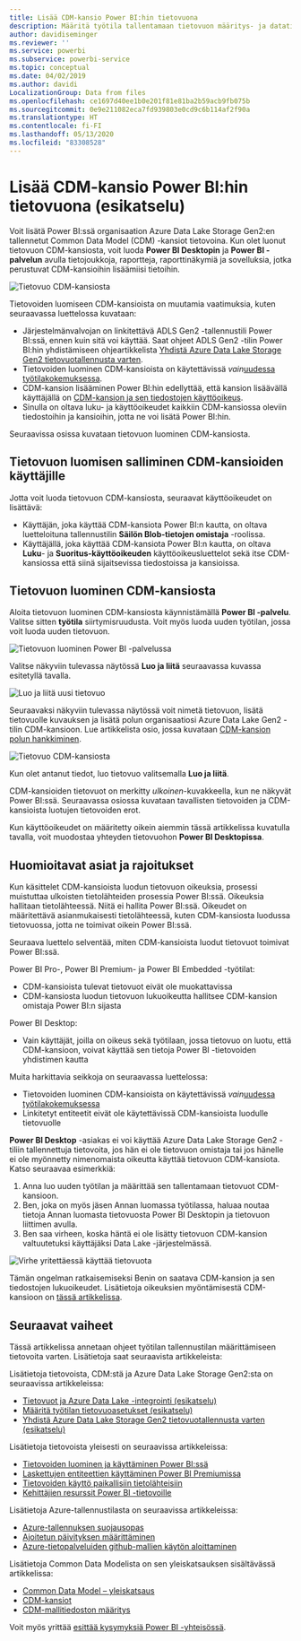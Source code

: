 ```yaml
---
title: Lisää CDM-kansio Power BI:hin tietovuona
description: Määritä työtila tallentamaan tietovuon määritys- ja datatiedostot Azure Data Lake Storage Gen2:ssa
author: davidiseminger
ms.reviewer: ''
ms.service: powerbi
ms.subservice: powerbi-service
ms.topic: conceptual
ms.date: 04/02/2019
ms.author: davidi
LocalizationGroup: Data from files
ms.openlocfilehash: ce1697d40ee1b0e201f81e81ba2b59acb9fb075b
ms.sourcegitcommit: 0e9e211082eca7fd939803e0cd9c6b114af2f90a
ms.translationtype: HT
ms.contentlocale: fi-FI
ms.lasthandoff: 05/13/2020
ms.locfileid: "83308528"
---
```

# <a name="add-a-cdm-folder-to-power-bi-as-a-dataflow-preview"></a>Lisää CDM-kansio Power BI:hin tietovuona (esikatselu)

Voit lisätä Power BI:ssä organisaation Azure Data Lake Storage Gen2:en tallennetut Common Data Model (CDM) -kansiot tietovoina. Kun olet luonut tietovuon CDM-kansiosta, voit luoda **Power BI Desktopin** ja **Power BI -palvelun** avulla tietojoukkoja, raportteja, raporttinäkymiä ja sovelluksia, jotka perustuvat CDM-kansioihin lisäämiisi tietoihin.

![Tietovuo CDM-kansiosta](media/service-dataflows-add-cdm-folder/dataflow-from-cdm-folder_01.jpg)

Tietovoiden luomiseen CDM-kansioista on muutamia vaatimuksia, kuten seuraavassa luettelossa kuvataan:

* Järjestelmänvalvojan on linkitettävä ADLS Gen2 -tallennustili Power BI:ssä, ennen kuin sitä voi käyttää. Saat ohjeet ADLS Gen2 -tilin Power BI:hin yhdistämiseen ohjeartikkelista [Yhdistä Azure Data Lake Storage Gen2 tietovuotallennusta varten](service-dataflows-connect-azure-data-lake-storage-gen2.md).
* Tietovoiden luominen CDM-kansioista on käytettävissä *vain*[uudessa työtilakokemuksessa](../collaborate-share/service-create-the-new-workspaces.md). 
* CDM-kansion lisääminen Power BI:hin edellyttää, että kansion lisäävällä käyttäjällä on [CDM-kansion ja sen tiedostojen käyttöoikeus](https://go.microsoft.com/fwlink/?linkid=2029121).
* Sinulla on oltava luku- ja käyttöoikeudet kaikkiin CDM-kansiossa oleviin tiedostoihin ja kansioihin, jotta ne voi lisätä Power BI:hin.

Seuraavissa osissa kuvataan tietovuon luominen CDM-kansiosta.

## <a name="authorizing-users-for-cdm-folders-to-create-a-dataflow"></a>Tietovuon luomisen salliminen CDM-kansioiden käyttäjille

Jotta voit luoda tietovuon CDM-kansiosta, seuraavat käyttöoikeudet on lisättävä:
* Käyttäjän, joka käyttää CDM-kansiota Power BI:n kautta, on oltava luetteloituna tallennustilin  **Säilön Blob-tietojen omistaja** -roolissa.
* Käyttäjällä, joka käyttää CDM-kansiota Power BI:n kautta, on oltava **Luku**- ja **Suoritus-käyttöoikeuden** käyttöoikeusluettelot sekä itse CDM-kansiossa että siinä sijaitsevissa tiedostoissa ja kansioissa. 

## <a name="create-a-dataflow-from-a-cdm-folder"></a>Tietovuon luominen CDM-kansiosta

Aloita tietovuon luominen CDM-kansiosta käynnistämällä **Power BI -palvelu**. Valitse sitten **työtila** siirtymisruudusta. Voit myös luoda uuden työtilan, jossa voit luoda uuden tietovuon.

![Tietovuon luominen Power BI -palvelussa](media/service-dataflows-add-cdm-folder/dataflow-from-cdm-folder_02.jpg)

Valitse näkyviin tulevassa näytössä **Luo ja liitä** seuraavassa kuvassa esitetyllä tavalla.

![Luo ja liitä uusi tietovuo](media/service-dataflows-add-cdm-folder/dataflow-from-cdm-folder_03.jpg)

Seuraavaksi näkyviin tulevassa näytössä voit nimetä tietovuon, lisätä tietovuolle kuvauksen ja lisätä polun organisaatiosi Azure Data Lake Gen2 -tilin CDM-kansioon. Lue artikkelista osio, jossa kuvataan [CDM-kansion polun hankkiminen](service-dataflows-configure-workspace-storage-settings.md#get-the-uri-of-stored-dataflow-files). 

![Tietovuo CDM-kansiosta](media/service-dataflows-add-cdm-folder/dataflow-from-cdm-folder_01.jpg)

Kun olet antanut tiedot, luo tietovuo valitsemalla **Luo ja liitä**.

CDM-kansioiden tietovuot on merkitty *ulkoinen*-kuvakkeella, kun ne näkyvät Power BI:ssä. Seuraavassa osiossa kuvataan tavallisten tietovoiden ja CDM-kansioista luotujen tietovoiden erot.

Kun käyttöoikeudet on määritetty oikein aiemmin tässä artikkelissa kuvatulla tavalla, voit muodostaa yhteyden tietovuohon **Power BI Desktopissa**.


## <a name="considerations-and-limitations"></a>Huomioitavat asiat ja rajoitukset

Kun käsittelet CDM-kansioista luodun tietovuon oikeuksia, prosessi muistuttaa ulkoisten tietolähteiden prosessia Power BI:ssä. Oikeuksia hallitaan tietolähteessä. Niitä ei hallita Power BI:ssä. Oikeudet on määritettävä asianmukaisesti tietolähteessä, kuten CDM-kansiosta luodussa tietovuossa, jotta ne toimivat oikein Power BI:ssä.

Seuraava luettelo selventää, miten CDM-kansioista luodut tietovuot toimivat Power BI:ssä.

Power BI Pro-, Power BI Premium- ja Power BI Embedded -työtilat:
* CDM-kansioista tulevat tietovuot eivät ole muokattavissa
* CDM-kansiosta luodun tietovuon lukuoikeutta hallitsee CDM-kansion omistaja Power BI:n sijasta

Power BI Desktop:
* Vain käyttäjät, joilla on oikeus sekä työtilaan, jossa tietovuo on luotu, että CDM-kansioon, voivat käyttää sen tietoja Power BI -tietovoiden yhdistimen kautta


Muita harkittavia seikkoja on seuraavassa luettelossa:

* Tietovoiden luominen CDM-kansioista on käytettävissä *vain*[uudessa työtilakokemuksessa](../collaborate-share/service-create-the-new-workspaces.md)
* Linkitetyt entiteetit eivät ole käytettävissä CDM-kansioista luodulle tietovuolle


**Power BI Desktop** -asiakas ei voi käyttää Azure Data Lake Storage Gen2 -tiliin tallennettuja tietovoita, jos hän ei ole tietovuon omistaja tai jos hänelle ei ole myönnetty nimenomaista oikeutta käyttää tietovuon CDM-kansiota. Katso seuraavaa esimerkkiä:

1.    Anna luo uuden työtilan ja määrittää sen tallentamaan tietovuot CDM-kansioon.
2.    Ben, joka on myös jäsen Annan luomassa työtilassa, haluaa noutaa tietoja Annan luomasta tietovuosta Power BI Desktopin ja tietovuon liittimen avulla.
3.    Ben saa virheen, koska häntä ei ole lisätty tietovuon CDM-kansion valtuutetuksi käyttäjäksi Data Lake -järjestelmässä.

  ![Virhe yritettäessä käyttää tietovuota](media/service-dataflows-configure-workspace-storage-settings/dataflow-storage-settings_08.jpg)

Tämän ongelman ratkaisemiseksi Benin on saatava CDM-kansion ja sen tiedostojen lukuoikeudet. Lisätietoja oikeuksien myöntämisestä CDM-kansioon on [tässä artikkelissa](https://go.microsoft.com/fwlink/?linkid=2029121).


## <a name="next-steps"></a>Seuraavat vaiheet

Tässä artikkelissa annetaan ohjeet työtilan tallennustilan määrittämiseen tietovoita varten. Lisätietoja saat seuraavista artikkeleista:

Lisätietoja tietovoista, CDM:stä ja Azure Data Lake Storage Gen2:sta on seuraavissa artikkeleissa:

* [Tietovuot ja Azure Data Lake -integrointi (esikatselu)](service-dataflows-azure-data-lake-integration.md)
* [Määritä työtilan tietovuoasetukset (esikatselu)](service-dataflows-configure-workspace-storage-settings.md)
* [Yhdistä Azure Data Lake Storage Gen2 tietovuotallennusta varten (esikatselu)](service-dataflows-connect-azure-data-lake-storage-gen2.md)

Lisätietoja tietovoista yleisesti on seuraavissa artikkeleissa:

* [Tietovoiden luominen ja käyttäminen Power BI:ssä](service-dataflows-create-use.md)
* [Laskettujen entiteettien käyttäminen Power BI Premiumissa](service-dataflows-computed-entities-premium.md)
* [Tietovoiden käyttö paikallisiin tietolähteisiin](service-dataflows-on-premises-gateways.md)
* [Kehittäjien resurssit Power BI -tietovoille](service-dataflows-developer-resources.md)

Lisätietoja Azure-tallennustilasta on seuraavissa artikkeleissa:
* [Azure-tallennuksen suojausopas](https://docs.microsoft.com/azure/storage/common/storage-security-guide)
* [Ajoitetun päivityksen määrittäminen](../connect-data/refresh-scheduled-refresh.md)
* [Azure-tietopalveluiden github-mallien käytön aloittaminen](https://aka.ms/cdmadstutorial)

Lisätietoja Common Data Modelista on sen yleiskatsauksen sisältävässä artikkelissa:
* [Common Data Model – yleiskatsaus](https://docs.microsoft.com/powerapps/common-data-model/overview)
* [CDM-kansiot](https://go.microsoft.com/fwlink/?linkid=2045304)
* [CDM-mallitiedoston määritys](https://go.microsoft.com/fwlink/?linkid=2045521)

Voit myös yrittää [esittää kysymyksiä Power BI -yhteisössä](https://community.powerbi.com/).
